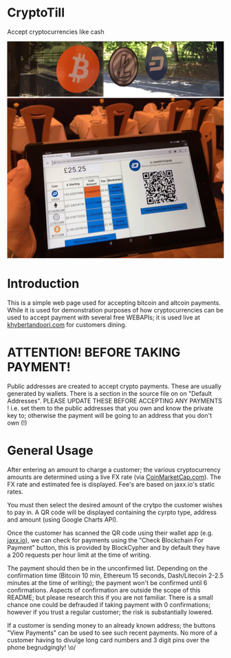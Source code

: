 # CryptoTill
Accept cryptocurrencies like cash

![AcceptCryptos](https://github.com/EMRahman/CryptoTill/blob/master/Images/AcceptCryptos.jpeg)

Introduction
============
This is a simple web page used for accepting bitcoin and altcoin payments.
While it is used for demonstration purposes of how cryptocurrencies can
be used to accept payment with several free WEBAPIs; it is used live at
[khybertandoori.com](https://khybertandoori.com) for customers dining.

ATTENTION! BEFORE TAKING PAYMENT!
===========================================================
Public addresses are created to accept crypto payments.
These are usually generated by wallets.
There is a section in the source file on on "Default Addresses".
PLEASE UPDATE THESE BEFORE ACCEPTING ANY PAYMENTS !
i.e. set them to the public addresses that you own and
know the private key to; otherwise the payment will be going
to an address that you don't own (!)

General Usage
==============
After entering an amount to charge a customer; the various cryptocurrency
amounts are determined using a live FX rate (via [CoinMarketCap.com](http://CoinMarketCap.com)). The
FX rate and estimated fee is displayed. Fee's are based on jaxx.io's
static rates.

You must then select the desired amount of the crytpo the customer wishes
to pay in. A QR code will be displayed containing the cyrpto type, address
and amount (using Google Charts API).

Once the customer has scanned the QR code using their wallet app (e.g. [jaxx.io](http://jaxx.io)),
we can check for payments using the "Check Blockchain For Payment" button, this
is provided by BlockCypher and by default they have a 200 requests per hour limit
at the time of writing.

The payment should then be in the unconfirmed list. Depending on the confirmation
time (Bitcoin 10 min, Ethereum 15 seconds, Dash/Litecoin 2-2.5 minutes at the time
of writing); the payment won't be confirmed until 6 confirmations. Aspects of
confirmation are outside the scope of this README; but please research this if
you are not familiar. There is a small chance one could be defrauded if taking
payment with 0 confirmations; however if you trust a regular customer; the risk
is substantially lowered.

If a customer is sending money to an already known address; the buttons
"View Payments" can be used to see such recent payments. No more of a customer
having to divulge long card numbers and 3 digit pins over the phone begrudgingly! \o/
